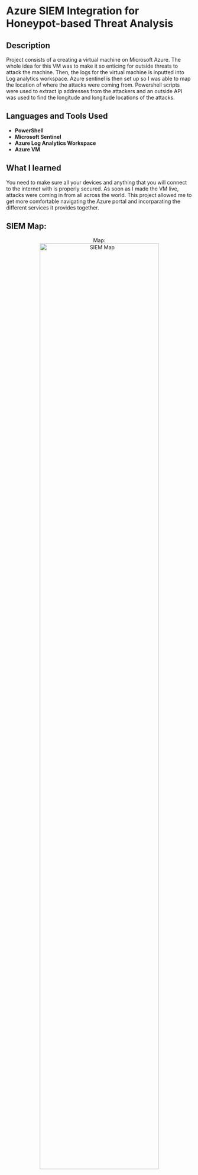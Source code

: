 <h1>Azure SIEM Integration for Honeypot-based Threat Analysis </h1>


<h2>Description</h2>
Project consists of a creating a virtual machine on Microsoft Azure. The whole idea for this VM was to make it so enticing for outside threats to attack the machine. Then, the logs for the virtual machine is inputted into Log analytics workspace. Azure sentinel is then set up so I was able to map the location of where the attacks were coming from. Powershell scripts were used to extract ip addresses from the attackers and an outside API was used to find the longitude and longitude locations of the attacks.  
<br />


<h2>Languages and Tools Used</h2>

- <b>PowerShell</b> 
- <b>Microsoft Sentinel</b>
- <b>Azure Log Analytics Workspace </b> 
- <b>Azure VM</b>

<h2>What I learned </h2>
You need to make sure all your devices and anything that you will connect to the internet with is properly secured. As soon as I made the VM live, attacks were coming in from all across the world. This project allowed me to get more comfortable navigating the Azure portal and incorparating the different services it provides together.

<h2>SIEM Map:</h2>

<p align="center">
Map: <br/>
<img src="https://i.imgur.com/UMbNSv0.png" height="80%" width="80%" alt="SIEM Map"/>

</p>

<!--
 ```diff
- text in red
+ text in green
! text in orange
# text in gray
@@ text in purple (and bold)@@
```
--!>
